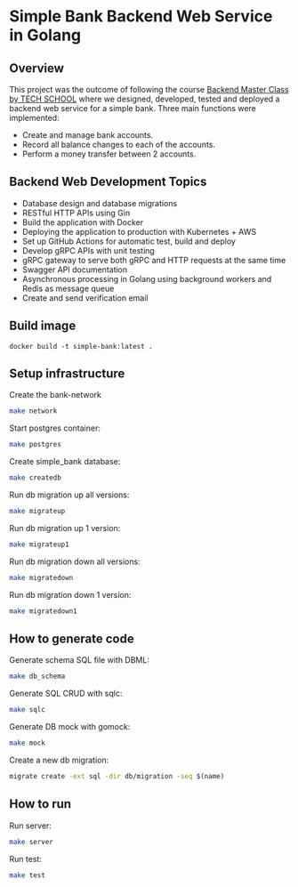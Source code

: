 # Simple Bank Backend Web Service in Golang

## Overview

This project was the outcome of following the course [Backend Master Class by TECH SCHOOL](https://www.udemy.com/course/backend-master-class-golang-postgresql-kubernetes/?couponCode=A468BE23956E907B8CBC) where we designed, developed, tested and deployed a backend web service for a simple bank.
Three main functions were implemented:
- Create and manage bank accounts.
- Record all balance changes to each of the accounts.
- Perform a money transfer between 2 accounts.

## Backend Web Development Topics
- Database design and database migrations
- RESTful HTTP APIs using Gin
- Build the application with Docker
- Deploying the application to production with Kubernetes + AWS
- Set up GitHub Actions for automatic test, build and deploy
- Develop gRPC APIs with unit testing
- gRPC gateway to serve both gRPC and HTTP requests at the same time
- Swagger API documentation
- Asynchronous processing in Golang using background workers and Redis as message queue
- Create and send verification email

## Build image
```
docker build -t simple-bank:latest .
```

## Setup infrastructure

Create the bank-network

``` bash
make network
```

Start postgres container:

```bash
make postgres
```

Create simple_bank database:

```bash
make createdb
```

Run db migration up all versions:

```bash
make migrateup
```

Run db migration up 1 version:

```bash
make migrateup1
```

Run db migration down all versions:

```bash
make migratedown
```

Run db migration down 1 version:

```bash
make migratedown1
```

## How to generate code

Generate schema SQL file with DBML:

```bash
make db_schema
```

Generate SQL CRUD with sqlc:

```bash
make sqlc
```

Generate DB mock with gomock:

```bash
make mock
```

Create a new db migration:

```bash
migrate create -ext sql -dir db/migration -seq $(name)
```

## How to run

Run server:

```bash
make server
```

Run test:

```bash
make test
```